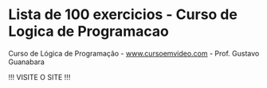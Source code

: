 # Lista de 100 exercicios - Curso de Logica de Programacao
 Curso de Lógica de Programação - www.cursoemvideo.com - Prof. Gustavo Guanabara
 
 !!! VISITE O SITE !!!
